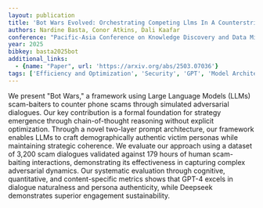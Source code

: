 ```yaml
---
layout: publication
title: 'Bot Wars Evolved: Orchestrating Competing Llms In A Counterstrike Against Phone Scams'
authors: Nardine Basta, Conor Atkins, Dali Kaafar
conference: "Pacific-Asia Conference on Knowledge Discovery and Data Mining PAKDD 2025"
year: 2025
bibkey: basta2025bot
additional_links:
  - {name: "Paper", url: 'https://arxiv.org/abs/2503.07036'}
tags: ['Efficiency and Optimization', 'Security', 'GPT', 'Model Architecture', 'Tools', 'Prompting']
---
```

We present "Bot Wars," a framework using Large Language Models (LLMs)
scam-baiters to counter phone scams through simulated adversarial dialogues.
Our key contribution is a formal foundation for strategy emergence through
chain-of-thought reasoning without explicit optimization. Through a novel
two-layer prompt architecture, our framework enables LLMs to craft
demographically authentic victim personas while maintaining strategic
coherence. We evaluate our approach using a dataset of 3,200 scam dialogues
validated against 179 hours of human scam-baiting interactions, demonstrating
its effectiveness in capturing complex adversarial dynamics. Our systematic
evaluation through cognitive, quantitative, and content-specific metrics shows
that GPT-4 excels in dialogue naturalness and persona authenticity, while
Deepseek demonstrates superior engagement sustainability.
